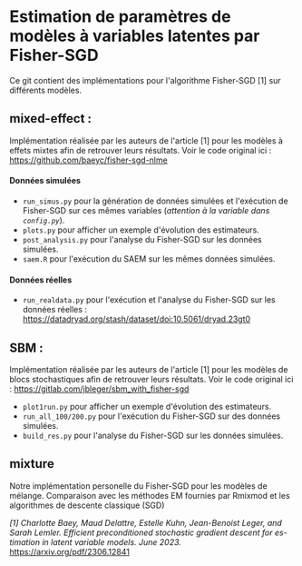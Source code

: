# Estimation de paramètres de modèles à variables latentes par Fisher-SGD

Ce git contient des implémentations pour l'algorithme Fisher-SGD [1] sur différents modèles.

## mixed-effect :
Implémentation réalisée par les auteurs de l'article [1] pour les modèles à effets mixtes afin de retrouver leurs résultats.
Voir le code original ici : https://github.com/baeyc/fisher-sgd-nlme

#### Données simulées
* `run_simus.py` pour la génération de données simulées et l'exécution de Fisher-SGD sur ces mêmes variables (*attention à la variable dans `config.py`*).
* `plots.py` pour afficher un exemple d'évolution des estimateurs.
* `post_analysis.py` pour l'analyse du Fisher-SGD sur les données simulées.
* `saem.R` pour l'exécution du SAEM sur les mêmes données simulées.

#### Données réelles
* `run_realdata.py` pour l'exécution et l'analyse du Fisher-SGD sur les données réelles : https://datadryad.org/stash/dataset/doi:10.5061/dryad.23gt0

## SBM :
Implémentation réalisée par les auteurs de l'article [1] pour les modèles de blocs stochastiques afin de retrouver leurs résultats.
Voir le code original ici : https://gitlab.com/jbleger/sbm_with_fisher-sgd

* `plot1run.py` pour afficher un exemple d'évolution des estimateurs.
* `run_all_100/200.py` pour l'exécution du Fisher-SGD sur des données simulées.
* `build_res.py` pour l'analyse du Fisher-SGD sur les données simulées.

## mixture
Notre implémentation personelle du Fisher-SGD pour les modèles de mélange.
Comparaison avec les méthodes EM fournies par Rmixmod et les algorithmes de descente classique (SGD)

*[1] Charlotte Baey, Maud Delattre, Estelle Kuhn, Jean-Benoist Leger, and
Sarah Lemler. Efficient preconditioned stochastic gradient descent for es-
timation in latent variable models. June 2023.* https://arxiv.org/pdf/2306.12841
